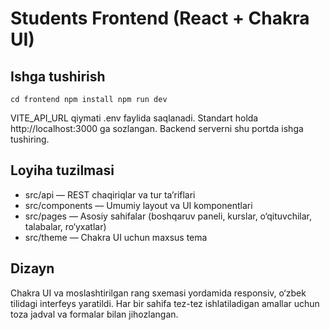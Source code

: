 # Students Frontend (React + Chakra UI)

## Ishga tushirish

`
cd frontend
npm install
npm run dev
`

VITE_API_URL qiymati .env faylida saqlanadi. Standart holda http://localhost:3000 ga sozlangan. Backend serverni shu portda ishga tushiring.

## Loyiha tuzilmasi

- src/api — REST chaqiriqlar va tur ta’riflari
- src/components — Umumiy layout va UI komponentlari
- src/pages — Asosiy sahifalar (boshqaruv paneli, kurslar, o‘qituvchilar, talabalar, ro‘yxatlar)
- src/theme — Chakra UI uchun maxsus tema

## Dizayn

Chakra UI va moslashtirilgan rang sxemasi yordamida responsiv, o‘zbek tilidagi interfeys yaratildi. Har bir sahifa tez-tez ishlatiladigan amallar uchun toza jadval va formalar bilan jihozlangan.
